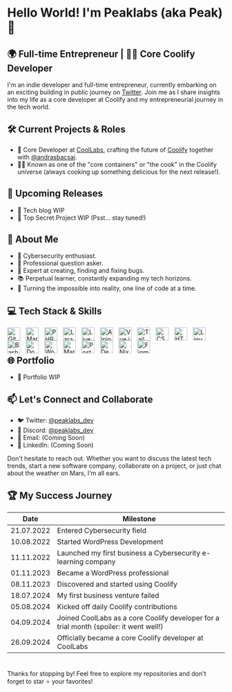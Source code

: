 # Hello World! I'm Peaklabs (aka Peak) 👋

## 🌍 Full-time Entrepreneur | 🧑‍💻 Core Coolify Developer

I'm an indie developer and full-time entrepreneur, currently embarking on an exciting building in public journey on [Twitter](https://x.com/peaklabs_dev). Join me as I share insights into my life as a core developer at Coolify and my entrepreneurial journey in the tech world.

## 🛠️ Current Projects & Roles

- 🧊 Core Developer at [CoolLabs](https://github.com/coollabsio), crafting the future of [Coolify](https://coolify.io/?ref=peaklabs-dev) together with [@andrasbacsai](https://github.com/andrasbacsai).
- 👨‍🍳 Known as one of the "core containers" or "the cook" in the Coolify universe (always cooking up something delicious for the next release!).

## 🔮 Upcoming Releases

- 📝 Tech blog WIP
- 🚧 Top Secret Project WIP (Psst... stay tuned!)

## 🧠 About Me

- 🔐 Cybersecurity enthusiast.
- 🤔 Professional question asker.
- 🐛 Expert at creating, finding and fixing bugs.
- 📚 Perpetual learner, constantly expanding my tech horizons.
- 🚀 Turning the impossible into reality, one line of code at a time.

## 💻 Tech Stack & Skills

<img align="left" alt="GitHub" width="30px" style="padding-right:10px;" src="https://cdn.jsdelivr.net/gh/devicons/devicon/icons/github/github-original.svg" />
<img align="left" alt="Markdown" width="30px" style="padding-right:10px;" src="https://cdn.jsdelivr.net/gh/devicons/devicon/icons/markdown/markdown-original.svg" />
<img align="left" alt="PHP" width="30px" style="padding-right:10px;" src="https://cdn.jsdelivr.net/gh/devicons/devicon/icons/php/php-original.svg" />
<img align="left" alt="Laravel" width="30px" style="padding-right:10px;" src="https://cdn.jsdelivr.net/gh/devicons/devicon/icons/laravel/laravel-original.svg" />
<img align="left" alt="Livewire" width="30px" style="padding-right:10px;" src="https://cdn.jsdelivr.net/gh/devicons/devicon/icons/livewire/livewire-original.svg" />
<img align="left" alt="Alpine.js" width="30px" style="padding-right:10px;" src="https://cdn.jsdelivr.net/gh/devicons/devicon/icons/alpinejs/alpinejs-original.svg" />
<img align="left" alt="Vue.js" width="30px" style="padding-right:10px;" src="https://cdn.jsdelivr.net/gh/devicons/devicon/icons/vuejs/vuejs-original.svg" />
<img align="left" alt="Tailwind" width="30px" style="padding-right:10px;" src="https://cdn.jsdelivr.net/gh/devicons/devicon/icons/tailwindcss/tailwindcss-original.svg" />
<img align="left" alt="CSS" width="30px" style="padding-right:10px;" src="https://cdn.jsdelivr.net/gh/devicons/devicon/icons/css3/css3-original.svg" />
<img align="left" alt="HTML5" width="30px" style="padding-right:10px;" src="https://cdn.jsdelivr.net/gh/devicons/devicon/icons/html5/html5-original.svg" />
<img align="left" alt="Linux" width="30px" style="padding-right:10px;" src="https://cdn.jsdelivr.net/gh/devicons/devicon/icons/linux/linux-original.svg" />
<img align="left" alt="Bash" width="30px" style="padding-right:10px;" src="https://cdn.jsdelivr.net/gh/devicons/devicon/icons/bash/bash-original.svg" />
<img align="left" alt="Docker" width="30px" style="padding-right:10px;" src="https://cdn.jsdelivr.net/gh/devicons/devicon/icons/docker/docker-original.svg" />
<img align="left" alt="WordPress" width="30px" style="padding-right:10px;" src="https://cdn.jsdelivr.net/gh/devicons/devicon/icons/wordpress/wordpress-original.svg" />
<img align="left" alt="MariaDB" width="30px" style="padding-right:10px;" src="https://cdn.jsdelivr.net/gh/devicons/devicon/icons/mariadb/mariadb-original.svg" />
<img align="left" alt="PostgreSQL" width="30px" style="padding-right:10px;" src="https://cdn.jsdelivr.net/gh/devicons/devicon/icons/postgresql/postgresql-original.svg" />
<img align="left" alt="Debian" width="30px" style="padding-right:10px;" src="https://cdn.jsdelivr.net/gh/devicons/devicon/icons/debian/debian-original.svg" />
<img align="left" alt="NixOS" width="30px" style="padding-right:10px;" src="https://cdn.jsdelivr.net/gh/devicons/devicon/icons/nixos/nixos-original.svg" />
<img align="left" alt="Figma" width="30px" style="padding-right:10px;" src="https://cdn.jsdelivr.net/gh/devicons/devicon/icons/figma/figma-original.svg" />
<br/>
<br/>

## 🌐 Portfolio

- 🚧 Portfolio WIP

## 📫 Let's Connect and Collaborate

- 🐦 Twitter: [@peaklabs_dev](https://twitter.com/peaklabs_dev)
- 💬 Discord: [@peaklabs_dev](https://discord.com/channels/peaklabs_dev)
- 📧 Email: (Coming Soon)
- 🔗 LinkedIn: (Coming Soon)

Don't hesitate to reach out. Whether you want to discuss the latest tech trends, start a new software company, collaborate on a project, or just chat about the weather on Mars, I'm all ears.

## 🏆 My Success Journey

| Date | Milestone |
|------|-----------|
| 21.07.2022 | Entered Cybersecurity field |
| 10.08.2022 | Started WordPress Development |
| 11.11.2022 | Launched my first business a Cybersecurity e-learning company |
| 01.11.2023 | Became a WordPress professional |
| 08.11.2023 | Discovered and started using Coolify |
| 18.07.2024 | My first business venture failed |
| 05.08.2024 | Kicked off daily Coolify contributions |
| 04.09.2024 | Joined CoolLabs as a core Coolify developer for a trial month (spoiler: it went well!) |
| 26.09.2024 | Officially became a core Coolify developer at CoolLabs |

#

Thanks for stopping by! Feel free to explore my repositories and don't forget to star ⭐ your favorites!
